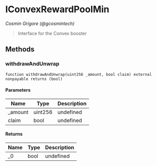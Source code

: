 # IConvexRewardPoolMin

*Cosmin Grigore (@gcosmintech)*

> Interface for the Convex booster





## Methods

### withdrawAndUnwrap

```solidity
function withdrawAndUnwrap(uint256 _amount, bool claim) external nonpayable returns (bool)
```





#### Parameters

| Name | Type | Description |
|---|---|---|
| _amount | uint256 | undefined
| claim | bool | undefined

#### Returns

| Name | Type | Description |
|---|---|---|
| _0 | bool | undefined




